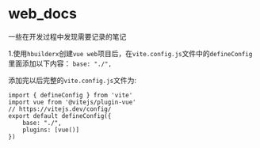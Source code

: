# web_docs

一些在开发过程中发现需要记录的笔记

1.使用`hbuilderx`创建`vue web`项目后，在`vite.config.js`文件中的`defineConfig`里面添加以下内容：
`base: "./",`

添加完以后完整的`vite.config.js`文件为:

```
import { defineConfig } from 'vite'
import vue from '@vitejs/plugin-vue'
// https://vitejs.dev/config/
export default defineConfig({
    base: "./",
    plugins: [vue()]
})
```


